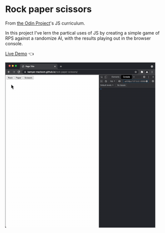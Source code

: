 # Rock paper scissors

From [the Odin Project](http://www.theodinproject.com/courses/web-development-101/lessons/html-css)'s JS curriculum.

In this project I've lern the partical uses of JS by creating a simple game of RPS against a randomize AI, with the results playing out in the browser console. 

[Live Demo](https://kamyar-mazloom.github.io/rock-paper-scissors/) :point_left:

![Rock-paper-scissors Demo](demo/RPS-demo.gif)
